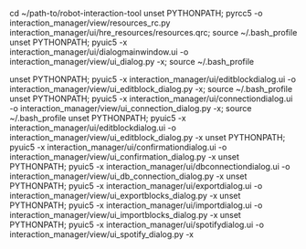 cd ~/path-to/robot-interaction-tool
unset PYTHONPATH; pyrcc5 -o interaction_manager/view/resources_rc.py interaction_manager/ui/hre_resources/resources.qrc; source ~/.bash_profile
unset PYTHONPATH; pyuic5 -x interaction_manager/ui/dialogmainwindow.ui -o interaction_manager/view/ui_dialog.py -x; source ~/.bash_profile

unset PYTHONPATH; pyuic5 -x interaction_manager/ui/editblockdialog.ui -o interaction_manager/view/ui_editblock_dialog.py -x; source ~/.bash_profile
unset PYTHONPATH; pyuic5 -x interaction_manager/ui/connectiondialog.ui -o interaction_manager/view/ui_connection_dialog.py -x; source ~/.bash_profile
unset PYTHONPATH; pyuic5 -x interaction_manager/ui/editblockdialog.ui -o interaction_manager/view/ui_editblock_dialog.py -x
unset PYTHONPATH; pyuic5 -x interaction_manager/ui/confirmationdialog.ui -o interaction_manager/view/ui_confirmation_dialog.py -x
unset PYTHONPATH; pyuic5 -x interaction_manager/ui/dbconnectiondialog.ui -o interaction_manager/view/ui_db_connection_dialog.py -x
unset PYTHONPATH; pyuic5 -x interaction_manager/ui/exportdialog.ui -o interaction_manager/view/ui_exportblocks_dialog.py -x
unset PYTHONPATH; pyuic5 -x interaction_manager/ui/importdialog.ui -o interaction_manager/view/ui_importblocks_dialog.py -x
unset PYTHONPATH; pyuic5 -x interaction_manager/ui/spotifydialog.ui -o interaction_manager/view/ui_spotify_dialog.py -x



